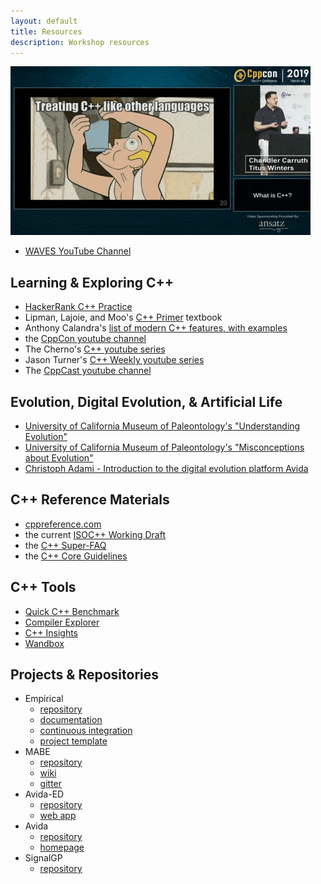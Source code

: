 ```yaml
---
layout: default
title: Resources
description: Workshop resources
---
```


![Treating C++ like other languages](assets/mmore500/cppcon2019-carruth-winters.gif)

* [WAVES YouTube Channel](https://www.youtube.com/channel/UC285Y5aPovoYtiQbc85SAFQ)

## Learning & Exploring C++

* [HackerRank C++ Practice](https://www.hackerrank.com/domains/cpp)
* Lipman, Lajoie, and Moo's [C++ Primer](https://www.amazon.com/Primer-5th-Stanley-B-Lippman/dp/0321714113) textbook
* Anthony Calandra's [list of modern C++ features, with examples](https://github.com/AnthonyCalandra/modern-cpp-features)
* the [CppCon youtube channel](https://www.youtube.com/user/CppCon)
* The Cherno's [C++ youtube series](https://www.youtube.com/watch?v=18c3MTX0PK0&list=PLlrATfBNZ98dudnM48yfGUldqGD0S4FFb)
* Jason Turner's [C++ Weekly youtube series](https://www.youtube.com/watch?v=EJtqHLvAIZE&list=PLs3KjaCtOwSZ2tbuV1hx8Xz-rFZTan2J1)
* The [CppCast youtube channel](https://www.youtube.com/channel/UCuCjADS4u3uJDTqUaG0H9dA)

## Evolution, Digital Evolution, & Artificial Life

* [University of California Museum of Paleontology's "Understanding Evolution"](https://evolution.berkeley.edu/evolibrary/article/0_0_0/evo_01)
* [University of California Museum of Paleontology's "Misconceptions about Evolution"](https://evolution.berkeley.edu/evolibrary/misconceptions_faq.php)
* [Christoph Adami - Introduction to the digital evolution platform Avida](https://www.youtube.com/watch?v=ouF8wKxXWFQ)

## C++ Reference Materials

* [cppreference.com](https://cppreference.com/)
* the current [ISOC++ Working Draft](http://www.open-std.org/jtc1/sc22/wg21/docs/papers/2018/n4778.pdf)
* the [C++ Super-FAQ](https://isocpp.org/faq)
* the [C++ Core Guidelines](https://github.com/isocpp/CppCoreGuidelines/blob/master/CppCoreGuidelines.md)

## C++ Tools

* [Quick C++ Benchmark](http://quick-bench.com/)
* [Compiler Explorer](https://godbolt.org/)
* [C++ Insights](https://cppinsights.io/)
* [Wandbox](https://wandbox.org)

## Projects & Repositories

* Empirical
  * [repository](https://github.com/devosoft/Empirical)
  * [documentation](https://empirical.readthedocs.io/)
  * [continuous integration](https://travis-ci.org/github/devosoft/Empirical)
  * [project template](https://github.com/devosoft/cookiecutter-empirical-project)
* MABE
  * [repository](https://github.com/hintzelab/mabe)
  * [wiki](https://github.com/Hintzelab/MABE/wiki/)
  * [gitter](https://gitter.im/hintze-lab/MABE)
* Avida-ED
  * [repository](https://github.com/DBlackwood/AvidaED_user_interface)
  * [web app](https://avida-ed.msu.edu/app/AvidaED.html)
* Avida
  * [repository](https://github.com/devosoft/Avida)
  * [homepage](http://avida.devosoft.org/)
* SignalGP
  * [repository](http://github.com/amlalejini/signalgp)
